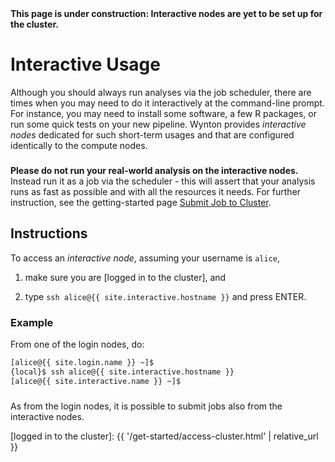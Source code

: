 <div class="alert alert-danger" role="alert">
<strong>This page is under construction: Interactive nodes are yet to be set up for the cluster.</strong>
</div>


# Interactive Usage

Although you should always run analyses via the job scheduler, there are times when you may need to do it interactively at the command-line prompt.  For instance, you may need to install some software, a few R packages, or run some quick tests on your new pipeline.  Wynton provides _interactive nodes_ dedicated for such short-term usages and that are configured identically to the compute nodes.

<div class="alert alert-warning" role="alert" style="margin-top: 3ex">
<strong>Please do not run your real-world analysis on the interactive nodes.</strong>  Instead run it as a job via the scheduler - this will assert that your analysis runs as fast as possible and with all the resources it needs.  For further instruction, see the getting-started page <a href="{{ 'get-started/submit-job.html' | relative_url }}">Submit Job to Cluster</a>.
</div>

## Instructions

To access an _interactive node_, assuming your username is `alice`,

1. make sure you are [logged in to the cluster], and

2. type `ssh alice@{{ site.interactive.hostname }}` and press ENTER.


### Example

From one of the login nodes, do:

```sh
[alice@{{ site.login.name }} ~]$ 
{local}$ ssh alice@{{ site.interactive.hostname }}
[alice@{{ site.interactive.name }} ~]$ 
```

<div class="alert alert-info" role="alert" style="margin-top: 3ex">
As from the login nodes, it is possible to submit jobs also from the interactive nodes.
</div>

[logged in to the cluster]: {{ '/get-started/access-cluster.html' | relative_url }}
